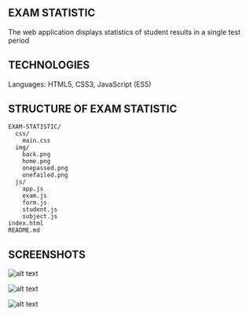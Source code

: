 ## **EXAM STATISTIC**

The web application displays statistics of student results in a single test period


## **TECHNOLOGIES**

Languages: HTML5, CSS3, JavaScript (ES5)


## **STRUCTURE OF EXAM STATISTIC**

```
EXAM-STATISTIC/
  css/
    main.css
  img/
    back.png
    home.png
    onepassed.png
    onefailed.png
  js/
    app.js
    exam.js
    form.js
    student.js
    subject.js
index.html
README.md
```
## **SCREENSHOTS**

![alt text](https://raw.githubusercontent.com/mariaradovanovic/exam-statistic/master/img/home.png)


![alt text](https://raw.githubusercontent.com/mariaradovanovic/exam-statistic/master/img/onepassed.png)


![alt text](https://raw.githubusercontent.com/mariaradovanovic/exam-statistic/master/img/onefailed.png)